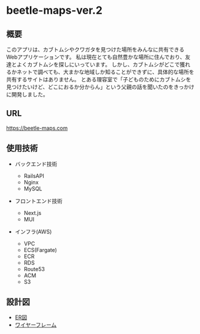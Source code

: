 # beetle-maps-ver.2

## 概要
このアプリは、カブトムシやクワガタを見つけた場所をみんなに共有できるWebアプリケーションです。
私は現在とても自然豊かな場所に住んでおり、友達とよくカブトムシを探しにいっています。
しかし、カブトムシがどこで獲れるかネットで調べても、大まかな地域しか知ることができずに、具体的な場所を共有するサイトはありません。
とある理容室で「子どものためにカブトムシを見つけたいけど、どこにおるか分からん」という父親の話を聞いたのをきっかけに開発しました。

## URL
https://beetle-maps.com

## 使用技術
- バックエンド技術
    - RailsAPI
    - Nginx
    - MySQL

- フロントエンド技術
    - Next.js
    - MUI

- インフラ(AWS)
    - VPC
    - ECS(Fargate)
    - ECR
    - RDS
    - Route53
    - ACM
    - S3

## 設計図
- [ER図](https://drive.google.com/file/d/1N4TVCman62Den7zuJCm6MzP21jmxTAan/view?usp=sharing)
- [ワイヤーフレーム](https://drive.google.com/file/d/1HKXpgER2BpMx9Z4zozPHb8W9DDngg1BA/view?usp=sharing)


